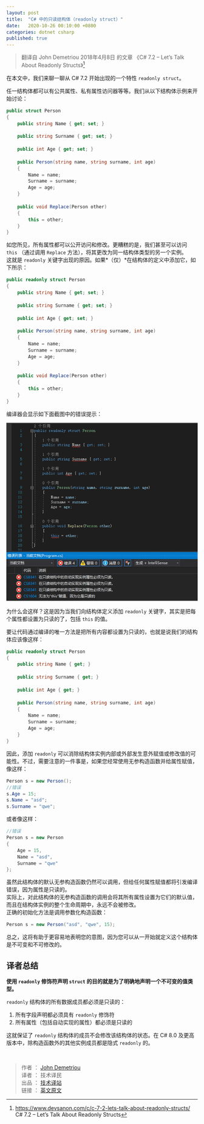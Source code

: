 ```yaml
---
layout: post
title:  "C# 中的只读结构体（readonly struct）"
date:   2020-10-26 00:10:00 +0800
categories: dotnet csharp
published: true
---
```


> 翻译自 John Demetriou 2018年4月8日 的文章 《C# 7.2 – Let’s Talk About Readonly Structs》[^1]

[^1]: <https://www.devsanon.com/c/c-7-2-lets-talk-about-readonly-structs/>   C# 7.2 – Let’s Talk About Readonly Structs

在本文中，我们来聊一聊从 C# 7.2 开始出现的一个特性 `readonly struct`。

任一结构体都可以有公共属性、私有属性访问器等等。我们从以下结构体示例来开始讨论：

```csharp
public struct Person
{
    public string Name { get; set; }

    public string Surname { get; set; }

    public int Age { get; set; }

    public Person(string name, string surname, int age)
    {
        Name = name;
        Surname = surname;
        Age = age;
    }

    public void Replace(Person other)
    {
        this = other;
    }
}
```

如您所见，所有属性都可以公开访问和修改。更糟糕的是，我们甚至可以访问 `this` （通过调用 `Replace` 方法），将其更改为同一结构体类型的另一个实例。  
这就是 `readonly` 关键字出现的原因。如果*（仅）*在结构体的定义中添加它，如下所示：

```csharp
public readonly struct Person
{
    public string Name { get; set; }

    public string Surname { get; set; }

    public int Age { get; set; }

    public Person(string name, string surname, int age)
    {
        Name = name;
        Surname = surname;
        Age = age;
    }

    public void Replace(Person other)
    {
        this = other;
    }
}
```

编译器会显示如下面截图中的错误提示：

![readonly struct error](/assets/images/202010/readonly-struct-err.png#center)

为什么会这样？这是因为当我们向结构体定义添加 `readonly` 关键字，其实是把每个属性都设置为只读的了，包括 `this` 的值。

要让代码通过编译的唯一方法是把所有内容都设置为只读的，也就是说我们的结构体应该像这样：

```csharp
public readonly struct Person
{
    public string Name { get; }

    public string Surname { get; }

    public int Age { get; }

    public Person(string name, string surname, int age)
    {
        Name = name;
        Surname = surname;
        Age = age;
    }
}
```

因此，添加 `readonly` 可以消除结构体实例内部或外部发生意外赋值或修改值的可能性。不过，需要注意的一件事是，如果您经常使用无参构造函数并给属性赋值，像这样：

```csharp
Person s = new Person();
//错误
s.Age = 15;
s.Name = "asd";
s.Surname = "qwe";
```

或者像这样：

```csharp
//错误
Person s = new Person
{
    Age = 15,
    Name = "asd",
    Surname = "qwe"
};
```

虽然此结构体的默认无参构造函数仍然可以调用，但给任何属性赋值都将引发编译错误，因为属性是只读的。  
实际上，对此结构体的无参构造函数的调用会将其所有属性设置为它们的默认值，而且在结构体实例的整个生命周期中，永远不会被修改。  
正确的初始化方法是调用参数化构造函数：

```csharp
Person s = new Person("asd", "qwe", 15);
```

总之，这将有助于更容易地表明您的意图，因为您可以从一开始就定义这个结构体是不可变和不可修改的。

## 译者总结

**使用 `readonly` 修饰符声明 `struct` 的目的就是为了明确地声明一个不可变的值类型。**

`readonly` 结构体的所有数据成员都必须是只读的：

1. 所有字段声明都必须具有 `readonly` 修饰符
2. 所有属性（包括自动实现的属性）都必须是只读的

这就保证了 `readonly` 结构体的成员不会修改该结构体的状态。在 C# 8.0 及更高版本中，除构造函数外的其他实例成员都是隐式 `readonly` 的。


<br />

> 作者 ： [John Demetriou](https://www.devsanon.com/whoami/)  
> 译者 ： 技术译民  
> 出品 ： [技术译站](https://ittranslator.cn/)  
> 链接 ： [英文原文](https://www.devsanon.com/c/c-7-2-lets-talk-about-readonly-structs/)

